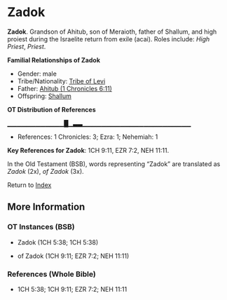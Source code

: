 # Zadok
**Zadok**. 
Grandson of Ahitub, son of Meraioth, father of Shallum, and high proiest during the Israelite return from exile (acai). 
Roles include: 
_High Priest_, _Priest_. 




**Familial Relationships of Zadok**


* Gender: male
* Tribe/Nationality: [Tribe of Levi](../../../groups/md/acai/Levi.md)
* Father: [Ahitub (1 Chronicles 6:11)](Ahitub.3.md)
* Offspring: [Shallum](Shallum.7.md)


**OT Distribution of References**

▁▁▁▁▁▁▁▁▁▁▁▁█▁▃▃▁▁▁▁▁▁▁▁▁▁▁▁▁▁▁▁▁▁▁▁▁▁▁
* References: 1 Chronicles: 3; Ezra: 1; Nehemiah: 1



**Key References for Zadok**: 
1CH 9:11, EZR 7:2, NEH 11:11. 


In the Old Testament (BSB), words representing “Zadok” are translated as 
*Zadok* (2x), *of Zadok* (3x). 




Return to [Index](00-Index.md)

## More Information

### OT Instances (BSB)

* Zadok (1CH 5:38; 1CH 5:38)

* of Zadok (1CH 9:11; EZR 7:2; NEH 11:11)



### References (Whole Bible)

* 1CH 5:38; 1CH 9:11; EZR 7:2; NEH 11:11



